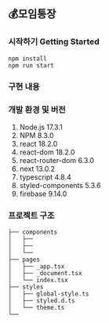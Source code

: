 ## 💰모임통장

### 시작하기 Getting Started

```
npm install
npm run start
```

### 구현 내용

### 개발 환경 및 버전

1.  Node.js 17.3.1
2.  NPM 8.3.0
3.  react 18.2.0
4.  react-dom 18.2.0
5.  react-router-dom 6.3.0
6.  next 13.0.2
7.  typescript 4.8.4
8.  styled-components 5.3.6
9.  firebase 9.14.0

### 프로젝트 구조

```
├── components
│   ├──
│   ├──
│   └──
├── pages
│   ├── _app.tsx
│   ├── _document.tsx
│   └── index.tsx
├── styles
│   ├── global-style.ts
│   ├── styled.d.ts
│   └── theme.ts
└──
```
